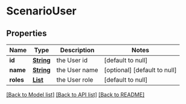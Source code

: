 # ScenarioUser
## Properties

Name | Type | Description | Notes
------------ | ------------- | ------------- | -------------
**id** | [**String**](string.md) | the User id | [default to null]
**name** | [**String**](string.md) | the User name | [optional] [default to null]
**roles** | [**List**](string.md) | the User role | [default to null]

[[Back to Model list]](../README.md#documentation-for-models) [[Back to API list]](../README.md#documentation-for-api-endpoints) [[Back to README]](../README.md)

